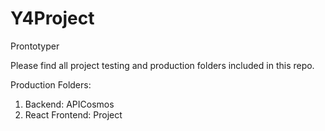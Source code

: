 # Y4Project
Prontotyper


Please find all project testing and production folders included in this repo. 

Production Folders: 

1. Backend: APICosmos
2. React Frontend: Project
